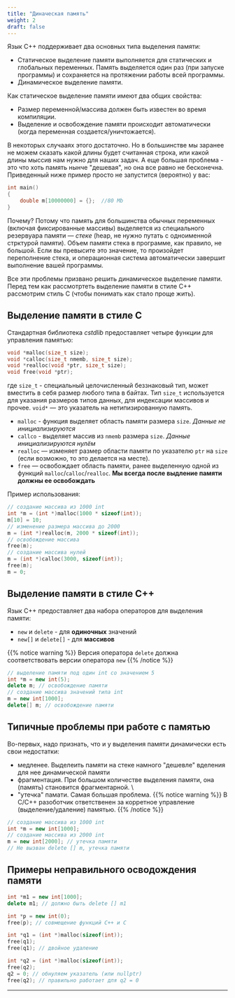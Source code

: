 ```yaml
---
title: "Диначеская память"
weight: 2
draft: false
---
```


Язык С++ поддерживает два основных типа выделения памяти:
* Статическое выделение памяти выполняется для статических и глобальных переменных. Память выделяется один раз (при запуске программы) и сохраняется на протяжении работы всей программы.
* Динамическое выделение памяти.

Как статическое выделение памяти имеют два общих свойства:
* Размер переменной/массива должен быть известен во время компиляции.
* Выделение и освобождение памяти происходит автоматически (когда переменная создается/уничтожается).

В некоторых случааях этого достаточно. Но в большинстве мы заранее не можем сказать какой длины будет считанная строка, или какой длины мыссив нам нужно для наших задач. А еще большая проблема - это что хоть память нынче "дешевая", но она все равно не бесконечна. Приведенный ниже пример просто не запустится (вероятно) у вас:
```cpp
int main()
{
    double m[10000000] = {};  //80 Mb
}
```

Почему? Потому что память для большинства обычных переменных (включая фиксированные массивы) выделяется из специального резервуара памяти — *стеке* (heap, не нужно путать с одноименной стрктурой памяти). Объем памяти стека в программе, как правило, не большой. Если вы превысите это значение, то произойдет переполнение стека, и операционная система автоматически завершит выполнение вашей программы.

Все эти проблемы призвано решить динамическое выделение памяти. Перед тем как рассмотртеть выделение памяти в стиле C++ рассмотрим стиль C (чтобы понимать как стало проще жить).

## Выделение памяти в стиле C

Стандартная библиотека *cstdlib* предоставляет четыре функции для управления памятью:
```c
void *malloc(size_t size);
void *calloc(size_t nmemb, size_t size);
void *realloc(void *ptr, size_t size);
void free(void *ptr);
```

где `size_t` - специальный целочисленный беззнаковый тип, может вместить в себя размер любого типа в байтах. Тип `size_t` используется для указания размеров типов данных, для индексации массивов и прочее. `void*` — это указатель на нетипизированную память.
* `malloc` - функция выделяет область памяти размера `size`. _Данные не инициализируются_
* `callco` - выделяет массив из `nmemb` размера `size`. _Данные инициализируются нулём_
* `realloc` — изменяет размер области памяти по указателю `ptr` на `size` (если возможно, то это делается на месте).
* `free` — освобождает область памяти, ранее выделенную одной из функций `malloc`/`calloc`/`realloc`. **Мы всегда после выдление памяти должны ее освобождать**

Пример использования:
```cpp
// создание массива из 1000 int
int *m = (int *)malloc(1000 * sizeof(int));
m[10] = 10;
// изменение размера массива до 2000
m = (int *)realloc(m, 2000 * sizeof(int));
// освобождение массива
free(m);
// создание массива нулей
m = (int *)calloc(3000, sizeof(int));
free(m);
m = 0;
```

## Выделение памяти в стиле C++
Язык C++ предоставляет два набора операторов для выделения памяти:
* `new` и `delete` - для **одиночных** значений
* `new[]` и `delete[]` - для **массивов**

{{% notice warning %}}
Версия оператора `delete` должна соответствовать версии оператора `new`
{{% /notice %}}

```cpp
// выделение памяти под один int со значением 5
int *m = new int(5);
delete m; // освобождение памяти
// создание массива значений типа int
m = new int[1000];
delete[] m; // освобождение памяти
```

## Типичные проблемы при работе с памятью
Во-первых, надо признать, что и у выделения памяти динамически есть свои недостатки:
* медленее. Выделеить памяти на стеке намного "дешевле" вделения для нее динамической памяти
* фрагментация. При большом количестве выделения памяти, она (память) становится фрагментарной. \
* "утечка" памати. Самая большая проблема. 
{{% notice warning %}}
В С/C++ разоботчик ответственен за корретное управление (выделение/удаление) памятью.
{{% /notice %}}
```cpp
// создание массива из 1000 int
int *m = new int[1000];
// создание массива из 2000 int
m = new int[2000]; // утечка памяти
// Не вызван delete [] m, утечка памяти
```

## Примеры неправильного осводождения памяти

```cpp
int *m1 = new int[1000];
delete m1; // должно быть delete [] m1

int *p = new int(0);
free(p); // совмещение функций C++ и C

int *q1 = (int *)malloc(sizeof(int));
free(q1);
free(q1); // двойное удаление

int *q2 = (int *)malloc(sizeof(int));
free(q2);
q2 = 0; // обнуляем указатель (или nullptr)
free(q2); // правильно работает для q2 = 0
```
---